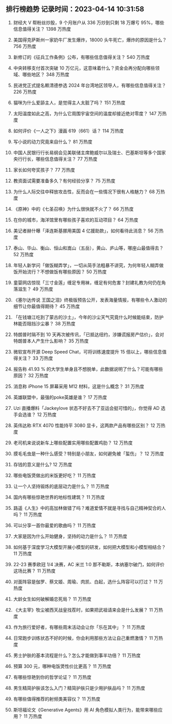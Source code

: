 
## 排行榜趋势 记录时间：2023-04-14 10:31:58
  
  1. 财经大 V 帮粉丝炒股，9 个月账户从 336 万炒到只剩 18 万爆亏 95%，哪些信息值得关注？ 1398 万热度
    
  2. 美国得克萨斯州一家奶牛厂发生爆炸，18000 头牛死亡，爆炸的原因是什么？ 756 万热度
    
  3. 新修订的《征兵工作条例》公布，有哪些信息值得关注？ 540 万热度
    
  4. 中央转移支付首次突破 10 万亿元，这意味着什么？资金会再分配向哪些领域、哪些地区？ 348 万热度
    
  5. 民进党正式提名赖清德参选 2024 年台湾地区领导人，有哪些信息值得关注？ 226 万热度
    
  6. 猫咪为什么爱舔主人，是觉得主人太脏了吗？ 151 万热度
    
  7. 太阳温度如此之高，为什么它周围宇宙空间的温度却接近绝对零度？ 147 万热度
    
  8. 如何评价《一人之下》漫画 619（661）话？ 114 万热度
    
  9. 写小说的动力究竟来自什么？ 81 万热度
    
  10. 中国人民银行行长易纲会见美联储主席鲍威尔以及瑞士、巴基斯坦等多个国家央行行长，哪些信息值得关注？ 77 万热度
    
  11. 家长如何夸奖孩子？ 77 万热度
    
  12. 教资面试需要准备多久？有何经验分享？ 75 万热度
    
  13. 为什么人际交往中释放攻击性，反而会在一些情况下很有人格魅力？ 68 万热度
    
  14. 《原神》中的《七圣召唤》为什么很快就不火了？ 66 万热度
    
  15. 在你的城市，海洋馆里有哪些孩子喜欢的互动项目？ 64 万热度
    
  16. 美记者赫什曝「泽连斯基挪用美国 4 亿援助款」，如何看待此消息？ 56 万热度
    
  17. 泰山、华山、衡山、恒山和嵩山（五岳），黄山、庐山等，哪座山最值得去？ 52 万热度
    
  18. 年轻人新学问「做饭糊弄学」，一切从简手法粗暴不讲究，为何年轻人糊弄做饭开始流行？不想做饭有哪些原因？ 50 万热度
    
  19. 童婴网店惊现「三寸金莲」缠足专用袜，缠足有何危害？封建礼教为何仍在角落滋生？ 49 万热度
    
  20. 《塞尔达传说 王国之泪》终极版预告公开，发表海量情报，有哪些令人激动的细节让你最值得期待？ 45 万热度
    
  21. 「在钱塘江吃到了蒙古的沙土」，今年的沙尘天气究竟什么时候能结束，防护林能否阻挡沙尘暴？ 38 万热度
    
  22. 特朗普时隔不到 10 天再次被传讯，「已抵达纽约，涉嫌谎报房产估价」，会对特朗普本人产生什么影响？ 35 万热度
    
  23. 微软宣布开源 Deep Speed Chat，可将训练速度提升 15 倍以上，哪些信息值得关注？ 33 万热度
    
  24. 报告称 41.93 % 的大学生单身且不想脱单，此数据说明了什么？可能有哪些原因？ 32 万热度
    
  25. 消息称 iPhone 15 屏幕采用 M12 材料，这是什么概念？ 31 万热度
    
  26. 英雄联盟中，最强的poke英雄是谁？ 17 万热度
    
  27. Uzi 直播爆料「Jackeylove 状态不好去不了亚运会挺可惜的」，你觉得 AD 选手会选谁？ 12 万热度
    
  28. 英伟达称 RTX 4070 性能持平 3080 显卡，这两款产品有哪些区别？ 12 万热度
    
  29. 老司机来说说新车上哪些配置实用哪些配置鸡肋？ 12 万热度
    
  30. 摸毛毛虫是一种什么感受？特别是小朋友，如何避免被「蜇伤」？ 12 万热度
    
  31. 存钱的意义是什么? 12 万热度
    
  32. 哪些电饭煲做出的米饭更好吃？ 11 万热度
    
  33. 让一个人坚持锻炼的底层动力是什么？ 11 万热度
    
  34. 国内有哪些惊艳世界的地标性建筑？ 11 万热度
    
  35. 路遥《人生》中的高加林做错了吗？难道爱情不就是寻找与自己精神契合的人吗？ 11 万热度
    
  36. 可以分享一首你最爱的歌曲吗？ 11 万热度
    
  37. 大家是因为什么开始健身，坚持的动力是什么？ 11 万热度
    
  38. 如何基于深度学习大模型开展小模型的研发，如何把大模型和小模型相结合？ 11 万热度
    
  39. 22-23 赛季欧冠 1/4 决赛，AC 米兰 1:0 那不勒斯，本纳塞尔破门，如何评价这场比赛？ 11 万热度
    
  40. 对面阵容是伽罗、蔡文姬、周瑜、肉凯、白起，选什么阵容可以打过？ 11 万热度
    
  41. 大龄女生如何破解婚恋死局？ 11 万热度
    
  42. 《大主宰》牧尘被西天战皇找茬时，如果把武祖请来会是什么发展？ 11 万热度
    
  43. 作为旅行爱好者，有哪些周末活动会让你「乐在其中」？ 11 万热度
    
  44. 日常跑步训练状态不好的时候，你会利用那些方法让自己重燃激情？ 11 万热度
    
  45. 男士护肤的基本流程是什么？怎么才能做到事半功倍？ 11 万热度
    
  46. 预算 300 元，哪种电饭煲性价比更高？ 11 万热度
    
  47. 有哪些惊艳到你的哲学论证？ 11 万热度
    
  48. 男生精简护肤该怎么入门？精简护肤只是少用护肤品吗？ 11 万热度
    
  49. 有哪些值得推荐的射频类美容仪？ 11 万热度
    
  50. 斯坦福论文《Generative Agents》用 AI 角色模拟人类行为，能带来哪些应用？ 11 万热度
    